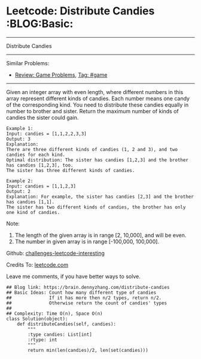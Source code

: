 # Leetcode: Distribute Candies     :BLOG:Basic:


---

Distribute Candies  

---

Similar Problems:  
-   [Review: Game Problems](https://brain.dennyzhang.com/review-game), [Tag: #game](https://brain.dennyzhang.com/tag/game)

---

Given an integer array with even length, where different numbers in this array represent different kinds of candies. Each number means one candy of the corresponding kind. You need to distribute these candies equally in number to brother and sister. Return the maximum number of kinds of candies the sister could gain.  

    Example 1:
    Input: candies = [1,1,2,2,3,3]
    Output: 3
    Explanation:
    There are three different kinds of candies (1, 2 and 3), and two candies for each kind.
    Optimal distribution: The sister has candies [1,2,3] and the brother has candies [1,2,3], too. 
    The sister has three different kinds of candies.

    Example 2:
    Input: candies = [1,1,2,3]
    Output: 2
    Explanation: For example, the sister has candies [2,3] and the brother has candies [1,1]. 
    The sister has two different kinds of candies, the brother has only one kind of candies.

Note:  

1.  The length of the given array is in range [2, 10,000], and will be even.
2.  The number in given array is in range [-100,000, 100,000].

Github: [challenges-leetcode-interesting](https://github.com/DennyZhang/challenges-leetcode-interesting/tree/master/distribute-candies)  

Credits To: [leetcode.com](https://leetcode.com/problems/distribute-candies/description/)  

Leave me comments, if you have better ways to solve.  

    ## Blog link: https://brain.dennyzhang.com/distribute-candies
    ## Basic Ideas: Count how many different type of candies
    ##              If it has more then n/2 types, return n/2.
    ##              Otherwise return the count of candies' types
    ##
    ## Complexity: Time O(n), Space O(n)
    class Solution(object):
        def distributeCandies(self, candies):
            """
            :type candies: List[int]
            :rtype: int
            """
            return min(len(candies)/2, len(set(candies)))